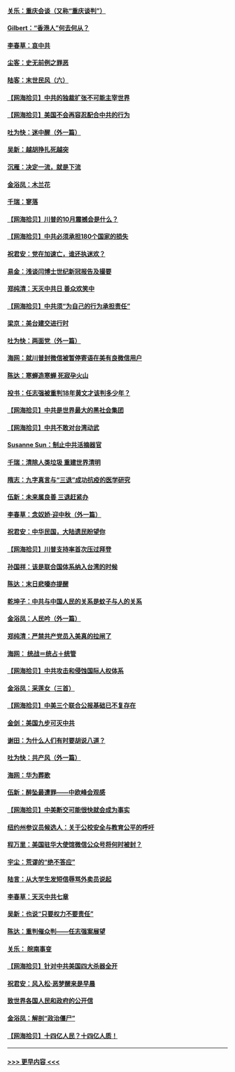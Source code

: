 #### [关乐：重庆会谈（又称“重庆谈判”）](../pages/nsc993/n12437525.md?t=09292351) 
#### [Gilbert：“香港人”何去何从？](../pages/nsc993/n12435894.md?t=09292351) 
#### [李春草：哀中共](../pages/nsc993/n12435874.md?t=09292351) 
#### [尘客：史无前例之罪恶](../pages/nsc993/n12435762.md?t=09292351) 
#### [陆客：末世民风（六）](../pages/nsc993/n12435354.md?t=09292351) 
#### [【网海拾贝】中共的独裁扩张不可能主宰世界](../pages/nsc993/n12435151.md?t=09292351) 
#### [【网海拾贝】美国不会再容忍配合中共的行为](../pages/nsc993/n12433808.md?t=09292351) 
#### [吐为快：迷中醒（外一篇）](../pages/nsc993/n12433585.md?t=09292351) 
#### [吴新：越胡挣扎死越突](../pages/nsc993/n12433562.md?t=09292351) 
#### [沉雁：决定一流，就是下流](../pages/nsc993/n12432128.md?t=09292351) 
#### [金浴凤：木兰花](../pages/nsc993/n12432124.md?t=09292351) 
#### [千瑞：寥落](../pages/nsc993/n12432071.md?t=09292351) 
#### [【网海拾贝】川普的10月震撼会是什么？](../pages/nsc993/n12431624.md?t=09292351) 
#### [【网海拾贝】中共必须承担180个国家的损失](../pages/nsc993/n12428893.md?t=09292351) 
#### [祝君安：党在加速亡，谁还执迷欢？](../pages/nsc993/n12428652.md?t=09292351) 
#### [易金：浅谈闫博士世纪新冠报告及撮要](../pages/nsc993/n12426822.md?t=09292351) 
#### [郑纯清：天灭中共日 善众欢笑中](../pages/nsc993/n12426784.md?t=09292351) 
#### [【网海拾贝】中共须“为自己的行为承担责任”](../pages/nsc993/n12426067.md?t=09292351) 
#### [梁京：美台建交进行时](../pages/nsc993/n12424066.md?t=09292351) 
#### [吐为快：两面党（外一篇）](../pages/nsc993/n12424043.md?t=09292351) 
#### [海网：就川普封微信被暂停寄语在美有良微信用户](../pages/nsc993/n12424021.md?t=09292351) 
#### [陈达：寒蝉造寒蝉 死寂孕火山](../pages/nsc993/n12423958.md?t=09292351) 
#### [投书：任志强被重判18年黄文才该判多少年？](../pages/nsc993/n12423672.md?t=09292351) 
#### [【网海拾贝】中共是世界最大的黑社会集团](../pages/nsc993/n12423543.md?t=09292351) 
#### [【网海拾贝】中共不敢对台湾动武](../pages/nsc993/n12421418.md?t=09292351) 
#### [Susanne Sun：制止中共活摘器官](../pages/nsc993/n12419654.md?t=09292351) 
#### [千瑞：清除人类垃圾 重建世界清明](../pages/nsc993/n12419414.md?t=09292351) 
#### [隋志：九字真言与“三退”成功抗疫的医学研究](../pages/nsc993/n12419248.md?t=09292351) 
#### [伍新：未来属良善 三退赶紧办](../pages/nsc993/n12418496.md?t=09292351) 
#### [李春草：念奴娇·迎中秋（外一篇）](../pages/nsc993/n12418465.md?t=09292351) 
#### [祝君安：中华民国，大陆遗民盼望你](../pages/nsc993/n12418089.md?t=09292351) 
#### [【网海拾贝】川普支持率首次压过拜登](../pages/nsc993/n12418050.md?t=09292351) 
#### [孙国祥：该是联合国体系纳入台湾的时候](../pages/nsc993/n12417369.md?t=09292351) 
#### [陈达：末日悲嚎亦提醒](../pages/nsc993/n12416736.md?t=09292351) 
#### [乾坤子：中共与中国人民的关系是蚊子与人的关系](../pages/nsc993/n12416632.md?t=09292351) 
#### [金浴凤：人民吟（外一篇）](../pages/nsc993/n12416567.md?t=09292351) 
#### [郑纯清：严禁共产党员入美真的拉闸了](../pages/nsc993/n12416550.md?t=09292351) 
#### [海网： 统战＝统占＋统管](../pages/nsc993/n12416404.md?t=09292351) 
#### [【网海拾贝】中共攻击和侵蚀国际人权体系](../pages/nsc993/n12416250.md?t=09292351) 
#### [金浴凤：采莲女（三首）](../pages/nsc993/n12415517.md?t=09292351) 
#### [【网海拾贝】中美三个联合公报基础已不复存在](../pages/nsc993/n12415054.md?t=09292351) 
#### [金剑：美国九步可灭中共](../pages/nsc993/n12413183.md?t=09292351) 
#### [谢田：为什么人们有时要胡说八道？](../pages/nsc993/n12411861.md?t=09292351) 
#### [吐为快：共产风（外一篇）](../pages/nsc993/n12411761.md?t=09292351) 
#### [海网：华为葬歌](../pages/nsc993/n12410381.md?t=09292351) 
#### [伍新：醉坠最遭罪——中欧峰会观感](../pages/nsc993/n12410364.md?t=09292351) 
#### [【网海拾贝】中美断交可能很快就会成为事实](../pages/nsc993/n12409495.md?t=09292351) 
#### [纽约州参议员候选人：关于公校安全与教育公平的呼吁](../pages/nsc993/n12409228.md?t=09292351) 
#### [程万里：美国驻华大使馆微信公众号将何时被封？](../pages/nsc993/n12407397.md?t=09292351) 
#### [宇尘：荒谬的“绝不答应”](../pages/nsc993/n12407360.md?t=09292351) 
#### [陆言：从大学生发短信辱骂外卖员说起](../pages/nsc993/n12407285.md?t=09292351) 
#### [李春草：天灭中共七章](../pages/nsc993/n12406988.md?t=09292351) 
#### [吴新：也说“只要权力不要责任”](../pages/nsc993/n12406966.md?t=09292351) 
#### [陈达：重判催众判——任志强案展望](../pages/nsc993/n12404540.md?t=09292351) 
#### [关乐： 皖南事变](../pages/nsc993/n12404288.md?t=09292351) 
#### [【网海拾贝】针对中共美国四大杀器全开](../pages/nsc993/n12404172.md?t=09292351) 
#### [祝君安：风入松‧恶梦醒来是早晨](../pages/nsc993/n12401953.md?t=09292351) 
#### [致世界各国人民和政府的公开信](../pages/nsc993/n12401824.md?t=09292351) 
#### [金浴凤：解剖“政治僵尸”](../pages/nsc993/n12401808.md?t=09292351) 
#### [【网海拾贝】十四亿人民？十四亿人质！](../pages/nsc993/n12401708.md?t=09292351) 

----
#### [ >>> 更早内容 <<< ](../indexes/nsc993-earlier.md)
